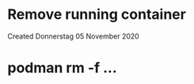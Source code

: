 # Remove running container
Created Donnerstag 05 November 2020

# podman rm -f <container name> ...

